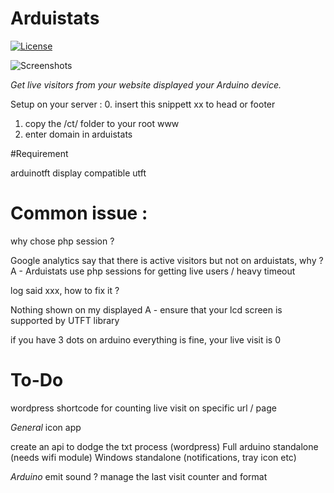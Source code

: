 # Arduistats #


[![License](https://img.shields.io/badge/license-MIT-blue.svg)](https://opensource.org/licenses/MIT)
 
 ![Screenshots](https://i.imgur.com/2BAsTYR.jpg)
 
*Get live visitors from your website displayed your Arduino device.*

Setup on your server :
0. insert this snippett xx to head or footer


<?php

include 'ct/countertest.php';

?>

1. copy the /ct/ folder to your root www
2. enter domain in arduistats

#Requirement

arduinotft display compatible utft


# Common issue :

why chose php session ?

Google analytics say that there is active visitors but not on arduistats, why ?
A - Arduistats use php sessions for getting live users / heavy timeout

log said xxx, how to fix it ?

Nothing shown on my displayed
A - ensure that your lcd screen is supported by UTFT library

if you have 3 dots on arduino everything is fine, your live visit is 0

# To-Do

wordpress shortcode for counting live visit on specific url / page

*General*
icon app

create an api to dodge the txt process (wordpress)
Full arduino standalone (needs wifi module)
Windows standalone (notifications, tray icon etc)

*Arduino*
emit sound ?
manage the last visit counter and format
